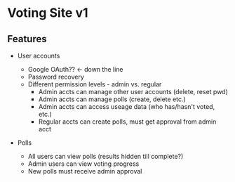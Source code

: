 # Voting Site v1

## Features

- User accounts
  - Google OAuth?? <- down the line
  - Password recovery
  - Different permission levels - admin vs. regular
    - Admin accts can manage other user accounts (delete, reset pwd)
    - Admin accts can manage polls (create, delete etc.)
    - Admin accts can access useage data (who has/hasn't voted, etc.)
    - Regular accts can create polls, must get approval from admin acct

- Polls
  - All users can view polls (results hidden till complete?)
  - Admin users can view voting progress
  - New polls must receive admin approval

